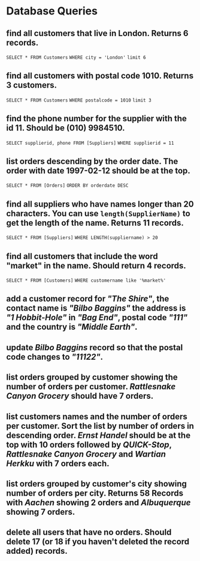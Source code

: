 # Database Queries

## find all customers that live in London. Returns 6 records.
`SELECT * FROM Customers`
`WHERE city = 'London'`
`limit 6`

## find all customers with postal code 1010. Returns 3 customers.
`SELECT * FROM Customers`
`WHERE postalcode = 1010`
`limit 3`

## find the phone number for the supplier with the id 11. Should be (010) 9984510.
`SELECT supplierid, phone FROM [Suppliers]`
`WHERE supplierid = 11`

## list orders descending by the order date. The order with date 1997-02-12 should be at the top.
`SELECT * FROM [Orders]`
`ORDER BY orderdate DESC`

## find all suppliers who have names longer than 20 characters. You can use `length(SupplierName)` to get the length of the name. Returns 11 records.
`SELECT * FROM [Suppliers]`
`WHERE LENGTH(suppliername) > 20`

## find all customers that include the word "market" in the name. Should return 4 records.
`SELECT * FROM [Customers]`
`WHERE customername like '%market%'`

## add a customer record for _"The Shire"_, the contact name is _"Bilbo Baggins"_ the address is _"1 Hobbit-Hole"_ in _"Bag End"_, postal code _"111"_ and the country is _"Middle Earth"_.

## update _Bilbo Baggins_ record so that the postal code changes to _"11122"_.

## list orders grouped by customer showing the number of orders per customer. _Rattlesnake Canyon Grocery_ should have 7 orders.

## list customers names and the number of orders per customer. Sort the list by number of orders in descending order. _Ernst Handel_ should be at the top with 10 orders followed by _QUICK-Stop_, _Rattlesnake Canyon Grocery_ and _Wartian Herkku_ with 7 orders each.

## list orders grouped by customer's city showing number of orders per city. Returns 58 Records with _Aachen_ showing 2 orders and _Albuquerque_ showing 7 orders.

## delete all users that have no orders. Should delete 17 (or 18 if you haven't deleted the record added) records.
